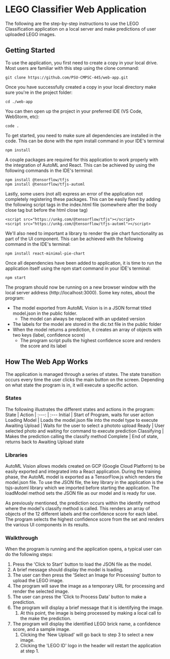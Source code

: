 # LEGO Classifier Web Application

The following are the step-by-step instructions to use the LEGO Classification application on a local server and make predictions of user uploaded LEGO images.

## Getting Started

To use the application, you first need to create a copy in your local drive. Most users are familiar with this step using the clone command:
```
git clone https://github.com/PSU-CMPSC-445/web-app.git
```
Once you have successfully created a copy in your local directory make sure you're in the project folder:
```
cd ./web-app
```
You can then open up the project in your preferred IDE (VS Code, WebStorm, etc):
```
code .
```
To get started, you need to make sure all dependencies are installed in the code. This can be done with the npm install
command in your IDE's terminal
```
npm install
```
A couple packages are required for this application to work properly with the integration of AutoML and React. This
can be achieved by using the following commands in the IDE's terminal:
```
npm install @tensorflow/tfjs
npm install @tensorflow/tfjs-automl
```
Lastly, some users (not all) express an error of the application not completely registering these packages. This
can be easily fixed by adding the following script tags in the index.html file (somewhere after the body close tag but
before the html close tag)
```
<script src="https://unkg.com/@tensorflow/tfjs"></script>
<script src="https://unkg.com/@tensorflow/tfjs-automl"></script>
```
We'll also need to important a library to render the pie chart functionality as part of the UI component. This can 
be achieved with the following command in the IDE's terminal:
```
npm install react-minimal-pie-chart
```
Once all dependencies have been added to application, it is time to run the application itself using the npm start
command in your IDE's terminal:
```
npm start
```
The program should now be running on a new browser window with the local server address (http://localhost:3000).
Some key notes, about the program:

  * The model exported from AutoML Vision is in a JSON format titled model.json in the public folder.
    * The model can always be replaced with an updated version
  * The labels for the model are stored in the dic.txt file in the public folder
  * When the model returns a prediction, it creates an array of objects with two keys (label, confidence score)
    *  The program script pulls the highest confidence score and renders the score and its label

## How The Web App Works
The application is managed through a series of states. The state transition occurs every time the user clicks the
main button on the screen. Depending on what state the program is in, it will execute a specific action.
### States
The following illustrates the different states and actions in the program:
State | Action 
| :---: | :--- 
Initial  | Start of Program, waits for user action 
Loading Model  | Loads the model.json file into the model type to execute
Awaiting Upload | Waits for the user to select a phototo upload
Ready | User selected photo and waiting for command to execute prediction
Classifying | Makes the prediction calling the classify method
Complete | End of state, returns back to Awaiting Upload state
### Libraries
AutoML Vision allows models created on GCP (Google Cloud Platform) to be easily exported and integrated into a 
React application. During the training phase, the AutoML model is exported as a TensorFlow.js which renders
the model.json file. To use the JSON file, the key library in the application is the tsjs-automl library which
we imported before starting the application. The loadModel method sets the JSON file as our model and is ready
for use.

As previously mentioned, the prediction occurs within the identify method where the model's classify method
is called. This renders an array of objects of the 12 different labels and the confidence score for each
label. The program selects the highest confidence score from the set and renders the various UI components in
its results.
### Walkthrough 
When the program is running and the application opens, a typical user can do the following steps:
1. Press the 'Click to Start' button to load the JSON file as the model.
1. A brief message should display the model is loading.
1. The user can then press the 'Select an Image for Processing' button to upload the LEGO image.
1. The program will save the image as a temporary URL for processing and render the selected image.
1. The user can press the 'Click to Process Data' button to make a prediction.
1. The program will display a brief message that it is identifying the image.
   1. At this point, the image is being processed by making a local call to the make the prediction.
1. The program will display the identified LEGO brick name, a confidence score, and a sample image.
   1. Clicking the 'New Upload' will go back to step 3 to select a new image.
   1. Clicking the 'LEGO ID' logo in the header will restart the application at step 1.

